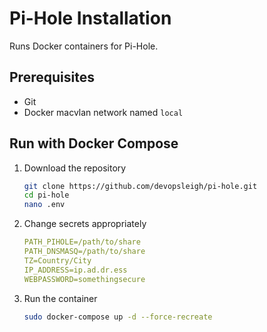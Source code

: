 # Pi-Hole Installation

Runs Docker containers for Pi-Hole.

## Prerequisites

- Git
- Docker macvlan network named `local`

## Run with Docker Compose

1. Download the repository

   ```sh
   git clone https://github.com/devopsleigh/pi-hole.git
   cd pi-hole
   nano .env
   ```

2. Change secrets appropriately

   ```yaml
   PATH_PIHOLE=/path/to/share
   PATH_DNSMASQ=/path/to/share
   TZ=Country/City
   IP_ADDRESS=ip.ad.dr.ess
   WEBPASSWORD=somethingsecure
   ```

3. Run the container

   ```sh
   sudo docker-compose up -d --force-recreate
   ```
